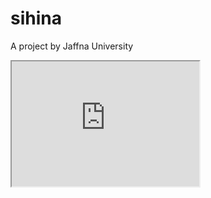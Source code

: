 # sihina
A project by Jaffna University

<iframe src="https://yarlsihina.com" height="200" width="300" title="Yarl Sihina"></iframe>
